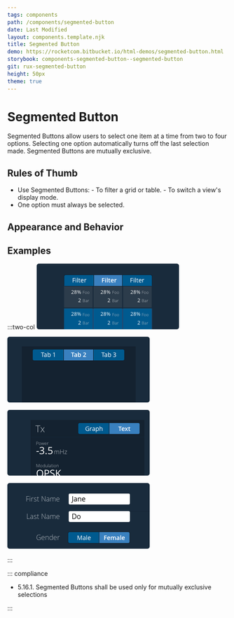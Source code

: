 ```yaml
---
tags: components
path: /components/segmented-button
date: Last Modified
layout: components.template.njk
title: Segmented Button
demo: https://rocketcom.bitbucket.io/html-demos/segmented-button.html
storybook: components-segmented-button--segmented-button
git: rux-segmented-button
height: 50px
theme: true
---
```


# Segmented Button

Segmented Buttons allow users to select one item at a time from two to four options. Selecting one option automatically turns off the last selection made. Segmented Buttons are mutually exclusive.

## Rules of Thumb

- Use Segmented Buttons: - To filter a grid or table. - To switch a view's display mode.
- One option must always be selected.

## Appearance and Behavior

## Examples

:::two-col
![Do: Use Segmented Buttons to filter an associated table or grid.](/img/components/segmented-button-do-1.png "Do: Use Segmented Buttons to filter an associated table or grid.")

![Don’t: Use Segmented Buttons to switch between separate views, use Tabs instead.](/img/components/segmented-button-dont-1.png "Don’t: Use Segmented Buttons to switch between separate views, use Tabs instead.")

![Do: Use Segmented Buttons to switch a view’s display mode.](/img/components/segmented-button-do-2.png "Do: Use Segmented Buttons to switch a view’s display mode.")

![Don’t: Use Segmented Buttons for user input in a form, use Radio Buttons or Drop Downs instead.](/img/components/segmented-button-dont-2.png "Don’t: Use Segmented Buttons for user input in a form, use Radio Buttons or Drop Downs instead.")

:::

::: compliance

- 5.16.1. Segmented Buttons shall be used only for mutually exclusive selections

:::
